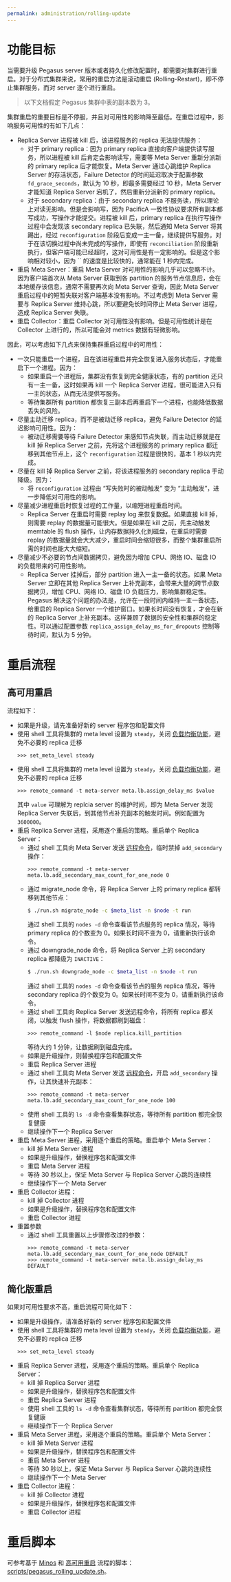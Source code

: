 ```yaml
---
permalink: administration/rolling-update
---
```


# 功能目标

当需要升级 Pegasus server 版本或者持久化修改配置时，都需要对集群进行重启。对于分布式集群来说，常用的重启方法是滚动重启 (Rolling-Restart)，即不停止集群服务，而对 server 逐个进行重启。

> 以下文档假定 Pegasus 集群中表的副本数为 3。

集群重启的重要目标是不停服，并且对可用性的影响降至最低。在重启过程中，影响服务可用性的有如下几点：
* Replica Server 进程被 kill 后，该进程服务的 replica 无法提供服务：
  * 对于 primary replica：因为 primary replica 直接向客户端提供读写服务，所以进程被 kill 后肯定会影响读写，需要等 Meta Server 重新分派新的 primary replica 后才能恢复。Meta Server 通过心跳维护 Replica Server 的存活状态，Failure Detector 的时间延迟取决于配置参数 `fd_grace_seconds`，默认为 10 秒，即最多需要经过 10 秒，Meta Server 才能知道 Replica Server 宕机了，然后重新分派新的 primary replica。
  * 对于 secondary replica：由于 secondary replica 不服务读，所以理论上对读无影响。但是会影响写，因为 PacificA 一致性协议要求所有副本都写成功，写操作才能提交。进程被 kill 后，primary replica 在执行写操作过程中会发现该 secondary replica 已失联，然后通知 Meta Server 将其踢出，经过 `reconfiguration` 阶段后变成一主一备，继续提供写服务。对于在该切换过程中尚未完成的写操作，即使有 `reconciliation` 阶段重新执行，但客户端可能已经超时，这对可用性是有一定影响的。但是这个影响相对较小，因为 `` 的速度是比较快的，通常能在 1 秒内完成。
* 重启 Meta Server：重启 Meta Server 对可用性的影响几乎可以忽略不计。因为客户端首次从 Meta Server 获取到各 partition 的服务节点信息后，会在本地缓存该信息，通常不需要再次向 Meta Server 查询，因此 Meta Server 重启过程中的短暂失联对客户端基本没有影响。不过考虑到 Meta Server 需要与 Replica Server 维持心跳，所以要避免长时间停止 Meta Server 进程，造成 Replica Server 失联。
* 重启 Collector：重启 Collector 对可用性没有影响。但是可用性统计是在 Collector 上进行的，所以可能会对 metrics 数据有轻微影响。

因此，可以考虑如下几点来保持集群重启过程中的可用性：
* 一次只能重启一个进程，且在该进程重启并完全恢复进入服务状态后，才能重启下一个进程。因为：
  * 如果重启一个进程后，集群没有恢复到完全健康状态，有的 partition 还只有一主一备，这时如果再 kill 一个 Replica Server 进程，很可能进入只有一主的状态，从而无法提供写服务。
  * 等待集群所有 partition 都恢复三副本后再重启下一个进程，也能降低数据丢失的风险。
* 尽量主动迁移 replica，而不是被动迁移 replica，避免 Failure Detector 的延迟影响可用性。因为：
  * 被动迁移需要等待 Failure Detector 来感知节点失联，而主动迁移就是在 kill 掉 Replica Server 之前，先将这个进程服务的 primary replica 都迁移到其他节点上，这个 `reconfiguration` 过程是很快的，基本 1 秒以内完成。
* 尽量在 kill 掉 Replica Server 之前，将该进程服务的 secondary replica 手动降级。因为：
  * 将 `reconfiguration` 过程由 “写失败时的被动触发” 变为 “主动触发”，进一步降低对可用性的影响。
* 尽量减少进程重启时恢复过程的工作量，以缩短进程重启时间。
  * Replica Server 在重启时需要 replay log 来恢复数据。如果直接 kill 掉，则需要 replay 的数据量可能很大。但是如果在 kill 之前，先主动触发 memtable 的 flush 操作，让内存数据持久化到磁盘，在重启时需要 replay 的数据量就会大大减少，重启时间会缩短很多，而整个集群重启所需的时间也能大大缩短。
* 尽量减少不必要的节点间数据拷贝，避免因为增加 CPU、网络 IO、磁盘 IO 的负载带来的可用性影响。
  * Replica Server 挂掉后，部分 partition 进入一主一备的状态。如果 Meta Server 立即在其他 Replica Server 上补充副本，会带来大量的跨节点数据拷贝，增加 CPU、网络 IO、磁盘 IO 负载压力，影响集群稳定性。Pegasus 解决这个问题的办法是，允许在一段时间内维持一主一备状态，给重启的 Replica Server 一个维护窗口。如果长时间没有恢复，才会在新的 Replica Server 上补充副本。这样兼顾了数据的安全性和集群的稳定性。可以通过配置参数 `replica_assign_delay_ms_for_dropouts` 控制等待时间，默认为 5 分钟。

# 重启流程

## 高可用重启

流程如下：
* 如果是升级，请先准备好新的 server 程序包和配置文件
* 使用 shell 工具将集群的 meta level 设置为 `steady`，关闭 [负载均衡功能](rebalance)，避免不必要的 replica 迁移
  ```
  >>> set_meta_level steady
  ```
* 使用 shell 工具将集群的 meta level 设置为 `steady`，关闭 [负载均衡功能](rebalance)，避免不必要的 replica 迁移
  ```
  >>> remote_command -t meta-server meta.lb.assign_delay_ms $value
  ```
  其中 `value` 可理解为 replcia server 的维护时间，即为 Meta Server 发现 Replica Server 失联后，到其他节点补充副本的触发时间。例如配置为 `3600000`。
* 重启 Replica Server 进程，采用逐个重启的策略。重启单个 Replica Server：
  * 通过 shell 工具向 Meta Server 发送 [远程命令](remote-commands#meta-server)，临时禁掉 `add_secondary` 操作：
    ```
    >>> remote_command -t meta-server meta.lb.add_secondary_max_count_for_one_node 0
    ```
  * 通过 migrate_node 命令，将 Replica Server 上的 primary replica 都转移到其他节点：
    ```bash
    $ ./run.sh migrate_node -c $meta_list -n $node -t run
    ```
    通过 shell 工具的 `nodes -d` 命令查看该节点服务的 replica 情况，等待 primary replica 的个数变为 0。如果长时间不变为 0，请重新执行该命令。
  * 通过 downgrade_node 命令，将 Replica Server 上的 secondary replica 都降级为 `INACTIVE`：
    ```bash
    $ ./run.sh downgrade_node -c $meta_list -n $node -t run
    ```
    通过 shell 工具的 `nodes -d` 命令查看该节点的服务 replica 情况，等待 secondary replica 的个数变为 0。如果长时间不变为 0，请重新执行该命令。
  * 通过 shell 工具向 Replica Server 发送远程命令，将所有 replica 都关闭，以触发 flush 操作，将数据都刷到磁盘：
    ```
    >>> remote_command -l $node replica.kill_partition
    ```
    等待大约 1 分钟，让数据刷到磁盘完成。
  * 如果是升级操作，则替换程序包和配置文件
  * 重启 Replica Server 进程
  * 通过 shell 工具向 Meta Server 发送 [远程命令](remote-commands#meta-server)，开启 `add_secondary` 操作，让其快速补充副本：
    ```
    >>> remote_command -t meta-server meta.lb.add_secondary_max_count_for_one_node 100
    ```
  * 使用 shell 工具的 `ls -d` 命令查看集群状态，等待所有 partition 都完全恢复健康
  * 继续操作下一个 Replica Server
* 重启 Meta Server 进程，采用逐个重启的策略。重启单个 Meta Server：
  * kill 掉 Meta Server 进程
  * 如果是升级操作，替换程序包和配置文件
  * 重启 Meta Server 进程
  * 等待 30 秒以上，保证 Meta Server 与 Replica Server 心跳的连续性
  * 继续操作下一个 Meta Server
* 重启 Collector 进程：
  * kill 掉 Collector 进程
  * 如果是升级操作，替换程序包和配置文件
  * 重启 Collector 进程
* 重置参数
  * 通过 shell 工具重置以上步骤修改过的参数：
    ```
    >>> remote_command -t meta-server meta.lb.add_secondary_max_count_for_one_node DEFAULT
    >>> remote_command -t meta-server meta.lb.assign_delay_ms DEFAULT
    ```

## 简化版重启

如果对可用性要求不高，重启流程可简化如下：
* 如果是升级操作，请准备好新的 server 程序包和配置文件
* 使用 shell 工具将集群的 meta level 设置为 `steady`，关闭 [负载均衡功能](rebalance)，避免不必要的 replica 迁移
  ```
  >>> set_meta_level steady
  ```
* 重启 Replica Server 进程，采用逐个重启的策略。重启单个 Replica Server：
  * kill 掉 Replica Server 进程
  * 如果是升级操作，替换程序包和配置文件
  * 重启 Replica Server 进程
  * 使用 shell 工具的 `ls -d` 命令查看集群状态，等待所有 partition 都完全恢复健康
  * 继续操作下一个 Replica Server
* 重启 Meta Server 进程，采用逐个重启的策略。重启单个 Meta Server：
  * kill 掉 Meta Server 进程
  * 如果是升级操作，替换程序包和配置文件
  * 重启 Meta Server 进程
  * 等待 30 秒以上，保证 Meta Server 与 Replica Server 心跳的连续性
  * 继续操作下一个 Meta Server
* 重启 Collector 进程：
  * kill 掉 Collector 进程
  * 如果是升级操作，替换程序包和配置文件
  * 重启 Collector 进程

# 重启脚本

可参考基于 [Minos](https://github.com/XiaoMi/minos) 和 [高可用重启](#高可用重启) 流程的脚本：[scripts/pegasus_rolling_update.sh](https://github.com/apache/incubator-pegasus/blob/master/scripts/pegasus_rolling_update.sh)。
